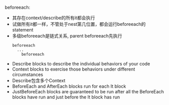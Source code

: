 


beforeeach: 

*  其存在context/describe的所有it都会执行
*  试做所有it都一样，不管处于nest第几位置，都会运行beforeeach的statement
*  多级beforeeach是链式关系, parent beforeeach先执行 
    ```
    beforeeach
      ...
        beforeeach
    ```
*  Describe blocks to describe the individual behaviors of your code
*  Context blocks to exercise those behaviors under different circumstances
*  Describe包含多个Context
*  BeforeEach and AfterEach blocks run for each It block
*  JustBeforeEach blocks are guaranteed to be run after all the BeforeEach blocks have run and just before the It block has run